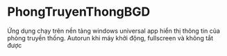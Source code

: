 # PhongTruyenThongBGD
Ứng dụng chạy trên nền tảng windows universal app hiển thị thông tin của phòng truyền thống. Autorun khi máy khởi động, fullscreen và không tắt được
